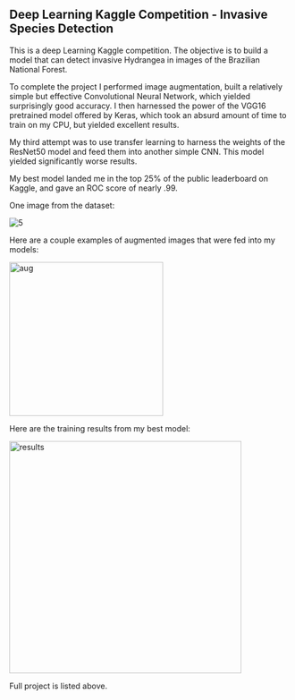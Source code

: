 ## Deep Learning Kaggle Competition - Invasive Species Detection

This is a deep Learning Kaggle competition. The objective is to build a model that can detect invasive Hydrangea in images of the Brazilian National Forest.

To complete the project I performed image augmentation, built a relatively simple but effective Convolutional Neural Network, which yielded surprisingly good accuracy. I then harnessed the power of the VGG16 pretrained model offered by Keras, which took an absurd amount of time to train on my CPU, but yielded excellent results.

My third attempt was to use transfer learning to harness the weights of the ResNet50 model and feed them into another simple CNN. This model yielded significantly worse results.

My best model landed me in the top 25% of the public leaderboard on Kaggle, and gave an ROC score of nearly .99.

One image from the dataset:

![5](https://user-images.githubusercontent.com/19575713/41814706-7cfd5bb4-770a-11e8-9aaf-8609764a2d6c.jpg)

Here are a couple examples of augmented images that were fed into my models:

<img width="275" alt="aug" src="https://user-images.githubusercontent.com/19575713/41811882-c76170de-76cc-11e8-831d-387b9fa23ee4.png">


Here are the training results from my best model:

<img width="415" alt="results" src="https://user-images.githubusercontent.com/19575713/41811898-fc54d4f2-76cc-11e8-9f26-e1d9bf5be658.png">


Full project is listed above.
